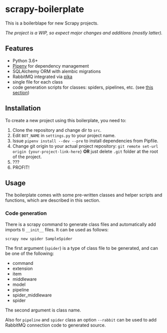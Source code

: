 # scrapy-boilerplate

This is a boilerblape for new Scrapy projects.

*The project is a WIP, so expect major changes and additions (mostly latter).*

## Features

- Python 3.6+
- [Pipenv](https://github.com/pypa/pipenv) for dependency management
- SQLAlchemy ORM with alembic migrations
- RabbitMQ integrated via [pika](https://github.com/pika/pika/)
- single file for each class
- code generation scripts for classes: spiders, pipelines, etc. (see [this section](#code-generation))

## Installation

To create a new project using this boilerplate, you need to:

1. Clone the repository and change dir to `src`.
2. Edit `BOT_NAME` in `settings.py` to your project name.
3. Issue `pipenv install --dev --pre` to install dependencies from Pipfile.
4. Change git origin to your actual project repository: `git remote set-url origin {your-project-link-here}` **OR** just delete `.git` folder at the root of the project.
5. ???
6. PROFIT!

## Usage

The boilerplate comes with some pre-written classes and helper scripts and functions, which are described in this section.

### Code generation

There is a scrapy command to generate class files and automatically add imports ti `__init__` files. It can be used as follows:

```
scrapy new spider SampleSpider
```

The first argument (`spider`) is a type of class file to be generated, and can be one of the following:

- command
- extension
- item
- middleware
- model
- pipeline
- spider_middleware
- spider

The second argument is class name.

Also for `pipeline` and `spider` class an option `--rabbit` can be used to add RabbitMQ connection code to generated source.
